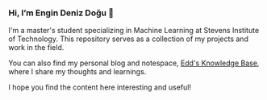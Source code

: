 ### Hi, I’m Engin Deniz Doğu 🙂

I'm a master's student specializing in Machine Learning at Stevens Institute of Technology. This repository serves as a collection of my projects and work in the field.

You can also find my personal blog and notespace, [Edd's Knowledge Base](https://engindenizdogu.github.io/edds-knowledge-base/), where I share my thoughts and learnings.

I hope you find the content here interesting and useful!

